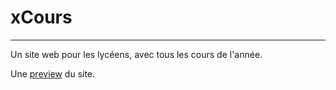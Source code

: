 # xCours
---
Un site web pour les lycéens, avec tous les cours de l'année.

Une [preview](https://regolith.tk)  du site.
